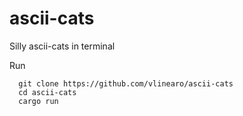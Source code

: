 # ascii-cats

Silly ascii-cats in terminal

Run
```
  git clone https://github.com/vlinearo/ascii-cats
  cd ascii-cats
  cargo run
```
